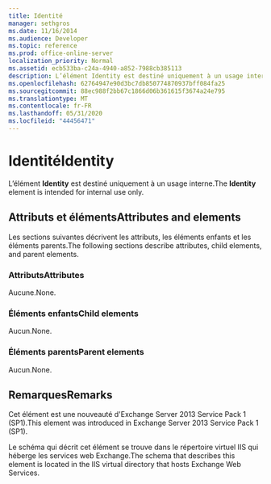 ```yaml
---
title: Identité
manager: sethgros
ms.date: 11/16/2014
ms.audience: Developer
ms.topic: reference
ms.prod: office-online-server
localization_priority: Normal
ms.assetid: ecb533ba-c24a-4940-a852-7988cb385113
description: L’élément Identity est destiné uniquement à un usage interne.
ms.openlocfilehash: 62764947e90d3bc7db850774870937bff084fa25
ms.sourcegitcommit: 88ec988f2bb67c1866d06b361615f3674a24e795
ms.translationtype: MT
ms.contentlocale: fr-FR
ms.lasthandoff: 05/31/2020
ms.locfileid: "44456471"
---
```

# <a name="identity"></a><span data-ttu-id="8f556-103">Identité</span><span class="sxs-lookup"><span data-stu-id="8f556-103">Identity</span></span>

<span data-ttu-id="8f556-104">L’élément **Identity** est destiné uniquement à un usage interne.</span><span class="sxs-lookup"><span data-stu-id="8f556-104">The **Identity** element is intended for internal use only.</span></span> 

## <a name="attributes-and-elements"></a><span data-ttu-id="8f556-105">Attributs et éléments</span><span class="sxs-lookup"><span data-stu-id="8f556-105">Attributes and elements</span></span>

<span data-ttu-id="8f556-106">Les sections suivantes décrivent les attributs, les éléments enfants et les éléments parents.</span><span class="sxs-lookup"><span data-stu-id="8f556-106">The following sections describe attributes, child elements, and parent elements.</span></span>
  
### <a name="attributes"></a><span data-ttu-id="8f556-107">Attributs</span><span class="sxs-lookup"><span data-stu-id="8f556-107">Attributes</span></span>

<span data-ttu-id="8f556-108">Aucune.</span><span class="sxs-lookup"><span data-stu-id="8f556-108">None.</span></span>
  
### <a name="child-elements"></a><span data-ttu-id="8f556-109">Éléments enfants</span><span class="sxs-lookup"><span data-stu-id="8f556-109">Child elements</span></span>

<span data-ttu-id="8f556-110">Aucun.</span><span class="sxs-lookup"><span data-stu-id="8f556-110">None.</span></span>
  
### <a name="parent-elements"></a><span data-ttu-id="8f556-111">Éléments parents</span><span class="sxs-lookup"><span data-stu-id="8f556-111">Parent elements</span></span>

<span data-ttu-id="8f556-112">Aucun.</span><span class="sxs-lookup"><span data-stu-id="8f556-112">None.</span></span>
  
## <a name="remarks"></a><span data-ttu-id="8f556-113">Remarques</span><span class="sxs-lookup"><span data-stu-id="8f556-113">Remarks</span></span>

<span data-ttu-id="8f556-114">Cet élément est une nouveauté d'Exchange Server 2013 Service Pack 1 (SP1).</span><span class="sxs-lookup"><span data-stu-id="8f556-114">This element was introduced in Exchange Server 2013 Service Pack 1 (SP1).</span></span>
  
<span data-ttu-id="8f556-115">Le schéma qui décrit cet élément se trouve dans le répertoire virtuel IIS qui héberge les services web Exchange.</span><span class="sxs-lookup"><span data-stu-id="8f556-115">The schema that describes this element is located in the IIS virtual directory that hosts Exchange Web Services.</span></span>
  

